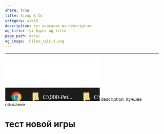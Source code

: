 ```yaml
---
share: true
title: Scoop & Co
category: wiki5
description: тут описание из description
og_title: тут будет og_title
page_path: docs/
og_image: _Files_/pic-1.svg
---
```

---

![](../_Files_/f4533c4f77028bdfd0f21387df18c827.png)
description: лучшее описание

# тест новой игры

<script async src="https://telegram.org/js/telegram-widget.js?21" data-telegram-post="gan_club/16802" data-width="100%"></script>



<script async src="https://telegram.org/js/telegram-widget.js?21" data-telegram-post="callneginsky/1263" data-width="100%"></script>


<script async src="https://telegram.org/js/telegram-widget.js?21" data-telegram-post="callneginsky/1249" data-width="100%"></script>





